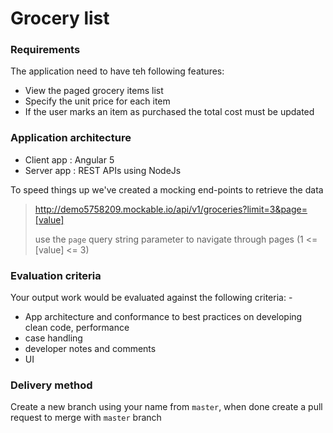 # Grocery list
### Requirements
The application need to have teh following features:
* View the paged grocery items list
*	Specify the unit price for each item
*	If the user marks an item as purchased the total cost must be updated 

### Application architecture
* Client app : Angular 5
* Server app : REST APIs using NodeJs

To speed things up we've created a mocking end-points to retrieve the data
 > http://demo5758209.mockable.io/api/v1/groceries?limit=3&page=[value]
 > 
 > use the `page` query string parameter to navigate through pages (1 <= [value] <= 3)

 ### Evaluation criteria
 Your output work would be evaluated against the following criteria: -
* App architecture and conformance to best practices on developing clean code, performance
* case handling
* developer notes and comments
* UI

### Delivery method
Create a new branch using your name from `master`, when done create a pull request to merge with `master` branch
